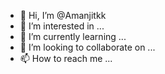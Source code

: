 - 👋 Hi, I’m @Amanjitkk
- 👀 I’m interested in ...
- 🌱 I’m currently learning ...
- 💞️ I’m looking to collaborate on ...
- 📫 How to reach me ...

<!---
Amanjitkk/Amanjitkk is a ✨ special ✨ repository because its `README.md` (this file) appears on your GitHub profile.
You can click the Preview link to take a look at your changes.
--->
